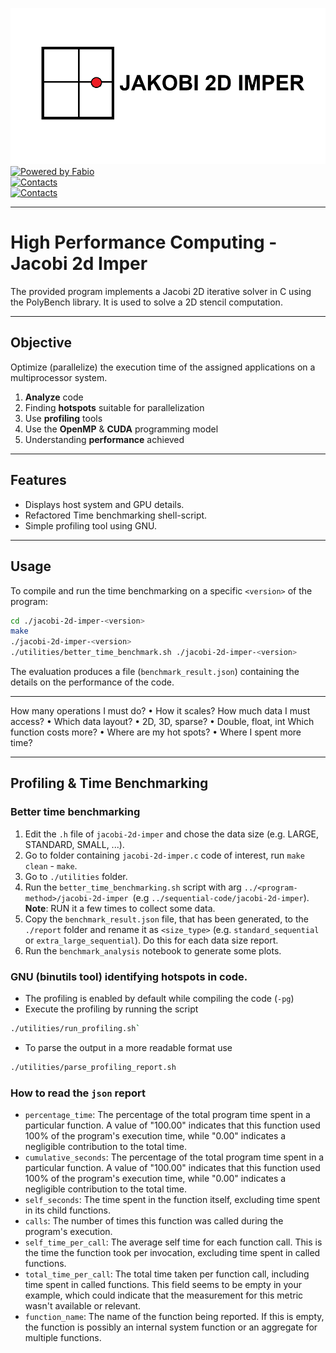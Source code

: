![icon](icon.png)
[![Powered by Fabio](https://img.shields.io/badge/Author%20-Fabio%20Bove-orange.svg?style=flat&colorA=E1523D&colorB=007D8A)]()  
[![Contacts](https://img.shields.io/badge/Email%20-fabio.bove.dr@gmail.com-orange.svg?style=flat&colorA=E1523D&colorB=007D8A)]()  
[![Contacts](https://img.shields.io/badge/Email%20-216219@studenti.unimore.it@gmail.com-orange.svg?style=flat&colorA=E1523D&colorB=007D8A)]()  

--- 

# High Performance Computing - Jacobi 2d Imper
The provided program implements a Jacobi 2D iterative solver in C using the PolyBench library.
It is used to solve a 2D stencil computation.

---

## Objective
Optimize (parallelize) the execution time of the assigned
applications on a multiprocessor system.

1. **Analyze** code
2. Finding **hotspots** suitable for parallelization
3. Use **profiling** tools
4. Use the **OpenMP** & **CUDA** programming model
5. Understanding **performance** achieved

---

## Features
- Displays host system and GPU details.
- Refactored Time benchmarking shell-script.
- Simple profiling tool using GNU.

---

## Usage
To compile and run the time benchmarking on a specific `<version>` of the program:
```bash
cd ./jacobi-2d-imper-<version>
make
./jacobi-2d-imper-<version>
./utilities/better_time_benchmark.sh ./jacobi-2d-imper-<version>
```

The evaluation produces a file (`benchmark_result.json`) containing the details on the performance of the code.

---
How many operations I must do?
• How it scales?
How much data I must access?
• Which data layout?
• 2D, 3D, sparse?
• Double, float, int
Which function costs more?
• Where are my hot spots?
• Where I spent more time?

---

## Profiling & Time Benchmarking
### Better time benchmarking
1. Edit the `.h` file of `jacobi-2d-imper` and chose the data size (e.g. LARGE, STANDARD, SMALL, ...).
2. Go to folder containing `jacobi-2d-imper.c` code of interest, run `make clean` - `make`.
3. Go to `./utilities` folder.
4. Run the `better_time_benchmarking.sh` script with arg `../<program-method>/jacobi-2d-imper `(e.g `../sequential-code/jacobi-2d-imper`). **Note**: RUN it a few times to collect some data.
5. Copy the `benchmark_result.json` file, that has been generated, to the `./report` folder and rename it as `<size_type>` (e.g. `standard_sequential` or `extra_large_sequential`). Do this for each data size report.
6. Run the `benchmark_analysis` notebook to generate some plots.

### GNU (binutils tool) identifying hotspots in code.
- The profiling is enabled by default while compiling the code (`-pg`)
- Execute the profiling by running the script 
```bash
./utilities/run_profiling.sh`
```
- To parse the output in a more readable format use
```bash
./utilities/parse_profiling_report.sh
```

### How to read the `json` report

- `percentage_time`: The percentage of the total program time spent in a particular function. A value of "100.00" indicates that this function used 100% of the program's execution time, while "0.00" indicates a negligible contribution to the total time. 
- `cumulative_seconds`: The percentage of the total program time spent in a particular function. A value of "100.00" indicates that this function used 100% of the program's execution time, while "0.00" indicates a negligible contribution to the total time.
- `self_seconds`: The time spent in the function itself, excluding time spent in its child functions.
- `calls`: The number of times this function was called during the program's execution.
- `self_time_per_call`: The average self time for each function call. This is the time the function took per invocation, excluding time spent in called functions.
- `total_time_per_call`:  The total time taken per function call, including time spent in called functions. This field seems to be empty in your example, which could indicate that the measurement for this metric wasn't available or relevant.
- `function_name`:  The name of the function being reported. If this is empty, the function is possibly an internal system function or an aggregate for multiple functions.
